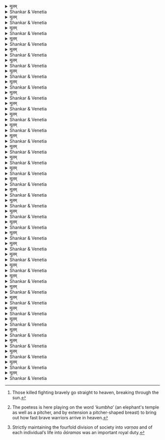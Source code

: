 



<details><summary>मूलम्</summary>

अन्येद्युरथ राजीववनजीवनदायिनि ।  
लोकैकदीपे भगवत्युदिते भानुमालिनि ॥ 
</details>

<details><summary>Shankar & Venetia</summary>

The next day,  
as the solar lord,  
lustrous rejuvenator of lotus clusters,  
single lamp for all three worlds,  
rose, 
1
</details>



<details><summary>मूलम्</summary>

विहाय निद्रां विधिवन्निर्मिताहर्मुखक्रियः ।  
आदिक्षत् पृतनाध्यक्षान् सेनासन्नहनाय सः ॥ 
</details>

<details><summary>Shankar & Venetia</summary>

the Prince awoke,  
and after performing the prescribed prayers,  
ordered the generals to array the army. 
2
</details>



<details><summary>मूलम्</summary>

विजृम्भमाणे प्रस्थानशारदारम्भसम्भ्रमे ।  
नृपाणां चामरालीभिर्मरालीभिरभूयत ॥ 
</details>

<details><summary>Shankar & Venetia</summary>

As the army’s excitement at marching out  
bubbled over  
like the carnival atmosphere at Śarad’s arrival,  
the succession of *cāmaras*  
fanning each king  
became a procession of *haṃsas*.
3
</details>



<details><summary>मूलम्</summary>

पोषितो हयहेषाभिर्बृंहितो गजबृंहितैः ।  
वर्धितस्तूर्यनिध्वानैः कोऽपि कोलाहलोऽभवत् ॥ 
</details>


<details><summary>Shankar & Venetia</summary>

Magnified by the neighing of horses,  
triplified by the trumpeting of elephants,  
amplified by the beating of drums,  
a defeaning din broke out.
4
</details>



<details><summary>मूलम्</summary>

अथ निर्गत्य भवनादवैक्ष्यत महीक्षिता ।  
धारितस्तोरणाभ्यर्णे तुङ्गस्तुरगपुङ्गवः ॥ 
</details>

<details><summary>Shankar & Venetia</summary>

As he came out of the palace,  
the King saw his tall, trusted stallion,  
held ready for him near the arched entrance.
5
</details>



<details><summary>मूलम्</summary>

जवाधरितजम्भारितुरङ्गभ्रमकारिणम् ।  
मणिकुट्टिमसंक्रान्तमाक्रामन् बिम्बमात्मनः ॥ 
</details>

<details><summary>Shankar & Venetia</summary>

Standing atop his own reflection,  
deep within the jewel-glazed floor,   
the horse seemed to have subjugated Indra’s steed –  
no match for his speed.
6
</details>



<details><summary>मूलम्</summary>

मुखलीनखलीनाहिरच्छपल्ययनच्छदः ।  
वपुषापि गरुत्मन्तमनुगन्तुमिवोत्सुकः ॥ 
</details>


<details><summary>Shankar & Venetia</summary>

The bridle bit idly gripped in his mouth  
was a serpent,  
the neatly stitched saddle  
flapping against his flanks  
was a pair of wings.  
It was as if he wanted to taunt Garuḍa  
by rivalling him in appearance too.
7
</details>



<details><summary>मूलम्</summary>

लोलवालाग्रलग्नेन सेव्यमानो नभस्वता ।  
रंहोरहस्यशिक्षार्थं शिष्यतामिव जग्मुषा ॥ 
</details>

<details><summary>Shankar & Venetia</summary>

It seemed that the wind,  
clinging to the tip of his tremulous tail  
in attendance upon him,  
had become his pupil  
to perfect the secret science of speed.
8
</details>



<details><summary>मूलम्</summary>

मुहुः स्वजवसंरोधनमितोन्नमिताननः ।  
नमस्कुर्वन्निव पुरोवर्तिनीं विजयश्रियम् ॥ 
</details>

<details><summary>Shankar & Venetia</summary>

Impatient to be off  
he tossed his head up and down,  
straining against the reins,  
as though paying his respects  
to the goddess of victory before him.
9
</details>



<details><summary>मूलम्</summary>

देहबन्धमिवोत्साहं तमारुह्य महीपतिः ।  
अमंस्त पृथिवीं सर्वामात्मनो हस्तवर्तिनीम् ॥ 
</details>

<details><summary>Shankar & Venetia</summary>

As he mounted this horse –  
or rather his determination  
in the shape of a horse –  
the King felt he held the entire earth  
in the palm of his hand.
10
</details>



<details><summary>मूलम्</summary>

अथ कम्पमहीपालः कम्पयन् द्विषतां मनः ।  
प्रातिष्ठत दिशं भेजे मलयाचलमुद्रिताम् ॥ 
</details>

<details><summary>Shankar & Venetia</summary>

Then King Kampa The Terrifiying,  
terrorising his foes to their very hearts,  
set out and headed in the direction  
marked by Mount Malaya.
11
</details>



<details><summary>मूलम्</summary>

रजोभिर्मुहुरुद्धूतैर्लघूभवति भूभरे ।  
कथञ्चित् पृतनाभारं चक्षमे फणिनां पतिः ॥ 
</details>

<details><summary>Shankar & Venetia</summary>

The dust that his troops kept pounding up  
lightened the load of the globe,  
thus stopping Śeṣa,  
just,  
from collapsing under the army’s weight.
12
</details>



<details><summary>मूलम्</summary>

प्रतापादित्यकीर्तीन्दुयुगपद्ग्रासलालसः ।  
परागः परभूपानामुपरागोऽभवन्नवः ॥ 
</details>


<details><summary>Shankar & Venetia</summary>

Endeavouring to devour both sun and moon –  
the fiery heroism and gleaming fame of the King’s enemies –  
simultaneously,  
this cloud of dust became the shroud of an eclipse,  
the likes of which the world has never seen.
13
</details>



<details><summary>मूलम्</summary>

पांसुस्थगनलक्षेण पलायत रविः क्वचित् ।  
भावियुद्धामरीभूतवीरोद्दलनशङ्कितः ॥ 
</details>

<details><summary>Shankar & Venetia</summary>

Using the dust as a screen  
the sun fled to some unknown land,  
terrified of being punctured  
by the heroes destined to win immortality  
in the battle to come.[^1]
14

[^1]: Those killed fighting bravely go straight to heaven, breaking through the sun.


</details>



<details><summary>मूलम्</summary>

वितेनिरे करेणूनां करशीकररेणवः ।  
घनस्य सेनारजसः करकाकारचातुरीम् ॥ 
</details>

<details><summary>Shankar & Venetia</summary>

The spray spurting from elephants’ trunks  
staged a show of showering hailstones  
as the dust of the army thickened into a cloud.
15
</details>



<details><summary>मूलम्</summary>

अथ लङ्घितकर्णाटः पञ्चषैरेव वासरैः ।  
प्रापत् कम्पमहीपालः कण्टकाननपट्टनम् ॥ 
</details>

<details><summary>Shankar & Venetia</summary>

Then King Kampa,  
having crossed the Karṇāṭa land  
in just five or six days,  
reached the city of Kaṇṭakānana.
16
</details>



<details><summary>मूलम्</summary>

स तत्र दिवसान् कांश्चिदतिवाह्य महाबलः।  
अभिषेणयितुं चम्पमुपाक्रमत कालवित् ॥ 
</details>

<details><summary>Shankar & Venetia</summary>

There that mighty king spent several days  
before he set out to attack Campa,  
carefully choosing his moment.
17
</details>



<details><summary>मूलम्</summary>

प्रसृतैस्तच्चमूधूलिस्तोमैः क्षीरतरङ्गिणी ।  
कीर्त्या चम्पक्षितीन्द्रस्य साकं कलुषतामगात् ॥ 
</details>

<details><summary>Shankar & Venetia</summary>

The billows of dust  
kicked up by the marching troops  
blackened the milk-white waters of the Kṣīrasindhu,  
along with King Campa’s repute.
18
</details>



<details><summary>मूलम्</summary>

स दुग्धवाहिनीवीचिमारुताधूतशाखिनि ।  
विरिञ्चिनगराभ्यर्णे न्यवेशयदनीकिनीम् ॥ 
</details>

<details><summary>Shankar & Venetia</summary>

The Karṇāṭa 
king stationed his army near Viriñcinagara,  
where the breeze  
from the wave-whipped waters of the Kṣīrasindhu  
rustled the trees.
19
</details>



<details><summary>मूलम्</summary>

अथ सन्नद्धसैन्यस्तं न्यरुन्ध द्रमिडाधिपम् ।  
घनीकृतहिमानीको हेमन्त इव भास्करम् ॥ 
</details>

<details><summary>Shankar & Venetia</summary>

Then Kampa,  
army arrayed,   
laid siege to the Dramiḍa king  
just as Hemanta,  
blizzards massed,  
lays siege to the sun.
20
</details>



<details><summary>मूलम्</summary>

संवर्तमारुताक्षिप्तसमुद्रद्व‍यसन्निभौ ।  
व्यूहौ द्रमिडकर्णाटनाथयोः सन्निपेततुः ॥ 
</details>

<details><summary>Shankar & Venetia</summary>

Like two oceans  
hurled together by the gales of *pralaya*,  
the squadrons of the Dramiḍa and 
Karṇāṭa kings  
crashed upon each other.
21
</details>



<details><summary>मूलम्</summary>

रजस्तमसि वीरास्त्रसङ्घसङ्घट्टनोत्थितैः ।  
बभ्रे स्फुलिङ्गसङ्घातैः खद्योतनिवहद्युतिः ॥ 
</details>


<details><summary>Shankar & Venetia</summary>

The millions of sparks that flew forth  
as weapon after weapon of the warring warriors clashed  
lit up  
like so many flashing fireflies  
the dust deepening into dusk.
22
</details>



<details><summary>मूलम्</summary>

क्षतजार्द्राः प्रवीराणां प्रेङ्खन्त्यः खड्गलेखिकाः ।  
जिघत्सतः कृतान्तस्य जिह्वा इव विरेजिरे ॥ 
</details>

<details><summary>Shankar & Venetia</summary>

Swords brandished by brave soldiers,   
slick with blood,  
flicked back and forth  
as if they were the rampaging tongues of ravenous Death.
23
</details>



<details><summary>मूलम्</summary>

आस्रापगासु परितो निःसृतासु सहस्रशः ।  
भटानां भल्लनिर्लूनैरम्भोजायितमाननैः ॥ 
</details>

<details><summary>Shankar & Venetia</summary>

All around  
rivers of blood  
rushing forth in a myriad of reds  
brimmed with lotuses –  
heroes’ heads sliced off by *bhalla* arrows.
24
</details>



<details><summary>मूलम्</summary>

वीराः कुञ्जरकुम्भेषु शायिनः शत्रुसायकैः ।  
प्राबुध्यन्त सुरस्त्रीणां कुचकुम्भेषु तत्क्षणात् ॥ 
</details>

<details><summary>Shankar & Venetia</summary>

Brave soldiers  
put to sleep by the shafts of their foes  
upon pillows formed of elephants’ temples,  
awoke the next moment  
upon pillows formed of *apsarases’* breasts.[^2]
25

[^2]: The poetess is here playing on the word *‘kumbha’* (an elephant's temple as well as a pitcher, and by extension a pitcher-shaped breast) to bring out how fast brave warriors arrive in heaven.

</details>



<details><summary>मूलम्</summary>

ततः कम्पनरेन्द्रस्य भटैर्भुजबलोत्कटैः ।  
पलायत पराभूता द्रमिडेन्द्रवरूथिनी ॥ 
</details>

<details><summary>Shankar & Venetia</summary>

King Kampa’s men,  
running wild in their might,  
put to flight  
the forces of the Dramiḍa lord.
26
</details>



<details><summary>मूलम्</summary>

हतानुकारिणः केचित् क्षितौ निपतितास्ततः ।  
क्रोष्टुर्भयेन धावन्तः कर्णाटान् पर्यहासयन् ॥ 
</details>

<details><summary>Shankar & Venetia</summary>

Some dropped down to the ground  
feigning death,  
only to scramble up into a run  
for fear of the jackals –  
provoking the mirth of their Karṇāṭa foes.
27
</details>



<details><summary>मूलम्</summary>

विक्षेप्तुं विस्मृतैश्चर्मफलकैर्निर्मितप्लवाः ।  
मृषैव केचिदतरन् मृगतृष्णातरङ्गिणीः ॥ 
</details>

<details><summary>Shankar & Venetia</summary>

Some seemed to be crossing illusory streams,  
plying paddles formed of the leather shields  
they still unconsciously clutched –  
in vain.
28
</details>



<details><summary>मूलम्</summary>

अथ तस्य पुरीमेव नीत्वा शिबिरतां नृपः ।  
अचलं राजगम्भीरमरुन्ध द्विषदाश्रितम् ॥ 
</details>

<details><summary>Shankar & Venetia</summary>

Finally King Kampa,  
using Campa’s city as his camp,  
laid siege to the Rājagambhīra mountain  
where hid his foe.
29
</details>



<details><summary>मूलम्</summary>

प्रवाताभिमुखाधूतैः पताकापाणिपल्लवैः ।  
आरोहणाय राजेन्द्रमाजुहावेव भूधरः ॥ 
</details>

<details><summary>Shankar & Venetia</summary>

The mountain seemed to beckon the King to ascend,  
motioning him forward  
with frail hands  
formed of flags fluttering in the wind.
30
</details>



<details><summary>मूलम्</summary>

अथ प्रववृते युद्धं सेनयोरुभयोरपि ।  
पतदुत्पतदस्त्रांशुज्वलितोर्वीनभःस्थलम् ॥ 
</details>

<details><summary>Shankar & Venetia</summary>

Thus was battle joined between the two armies,  
setting aglow both land and sky as  
flying up  
flying down  
missile glanced against missile.
31
</details>



<details><summary>मूलम्</summary>

निर्जगाम निजागाराच्चम्पक्ष्मापोऽपि कोपनः ।  
कृपाणपाणिर्वल्मीकाज्जिह्वाल इव जिह्मगः ॥ 
</details>

<details><summary>Shankar & Venetia</summary>

The apoplectic Prince Campa  
darted out of his den,  
standing sword in hand,  
like a snake out of an anthill,  
tongue flicking.
32
</details>



<details><summary>मूलम्</summary>

अहंपूर्विकया वीरेष्वभितो युद्धकाङ्क्षिषु ।  
प्रत्यग्रहीन्महीपालश्चम्पं सिंह इव द्विपम् ॥ 
</details>

<details><summary>Shankar & Venetia</summary>

As battle-thirsty warriors all around him  
jostled with each other  
to deal the first blow,  
the King sprung upon Campa  
as a lion upon an elephant.
33
</details>



<details><summary>मूलम्</summary>

अथ वञ्चिततत्खड्गप्रहारः कम्पभूपतिः ।  
अकरोदसिना चम्पममरेन्द्रपुरातिथिम् ॥ 
</details>

<details><summary>Shankar & Venetia</summary>

At that moment King Kampa,  
dodging Campa’s blow,  
made him  
with a stroke of his own sword  
a guest of Indra in heaven.
34
</details>



<details><summary>मूलम्</summary>

इत्थं सङ्गरमूर्ध्नि चम्पनृपतिं नीत्वा कथाशेषतां  
श्रीमान् कम्पनृपेश्वरो जनयितुः सम्प्राप्तवान् शासनम् ।  
काञ्चीन्यस्तजयप्रशस्तिरमिथःसङ्कीर्णवर्णाश्रमं  
नीत्या नित्यनिरत्ययर्द्धिरशिषत् तुण्डीरभूमण्डलम् ॥ 
</details>

<details><summary>Shankar & Venetia</summary>

Thus in the thick of the battle the glorious monarch Kampa,  
carrying out his father’s orders,  
relegated Campa to the realm of memory.  
Issuing a proclamation of victory in Kāñcī  
he governed the Tuṇḍīra land,  
keeping *varṇas* and *āśramas* intact[^3],  
the wisdom of his rule securing him  
a prosperity permanent and perfect.
35

[^3]: Strictly maintaining the fourfold division of society into *varṇas* and of each individual’s life into *āśramas* was an important royal duty.


</details>

